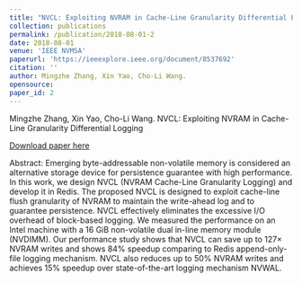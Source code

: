 ```yaml
---
title: "NVCL: Exploiting NVRAM in Cache-Line Granularity Differential Logging"
collection: publications
permalink: /publication/2018-08-01-2
date: 2018-08-01
venue: 'IEEE NVMSA'
paperurl: 'https://ieeexplore.ieee.org/document/8537692'
citation: ''
author: Mingzhe Zhang, Xin Yao, Cho-Li Wang. 
opensource: 
paper_id: 2
---
```

Mingzhe Zhang, Xin Yao, Cho-Li Wang. 
NVCL: Exploiting NVRAM in Cache-Line Granularity Differential Logging

[Download paper here](https://ieeexplore.ieee.org/document/8537692)


Abstract: Emerging byte-addressable non-volatile memory is considered an alternative storage device for persistence guarantee with high performance. In this work, we design NVCL (NVRAM Cache-Line Granularity Logging) and develop it in Redis. The proposed NVCL is designed to exploit cache-line flush granularity of NVRAM to maintain the write-ahead log and to guarantee persistence. NVCL effectively eliminates the excessive I/O overhead of block-based logging. We measured the performance on an Intel machine with a 16 GiB non-volatile dual in-line memory module (NVDIMM). Our performance study shows that NVCL can save up to 127× NVRAM writes and shows 84% speedup comparing to Redis append-only-file logging mechanism. NVCL also reduces up to 50% NVRAM writes and achieves 15% speedup over state-of-the-art logging mechanism NVWAL.

